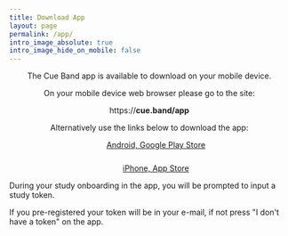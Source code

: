 ```yaml
---
title: Download App
layout: page
permalink: /app/
intro_image_absolute: true
intro_image_hide_on_mobile: false
---
```


<script src="https://cdn.usefathom.com/script.js" data-site="NLUAZAUK" defer></script>

<p style="text-align: center"> 
   The Cue Band app is available to download on your mobile device.
</p>



<!--a href="{{ link }}" style="background-color: #E5261F; width: 100%; color: white; border: solid; height: 50px; border-radius: 10px; font-size: 15px; line-height: 50px; text-decoration: none;  display: inline-block; cursor: pointer"> Download App </a-->
            
<div id="noPhoneContainer" style="text-align: center; display: block;">
    <p style="text-align: center">
        On your mobile device web browser please go to the site:
    </p>
    <p style="text-align: center">
        https://<strong>cue.band/app</strong>
    </p>
    <p style="text-align: center">
        Alternatively use the links below to download the app:
    </p>
    <ul style="list-style: none">
        <li style="padding-bottom: 25px"><a href="{{ "appandroid" | relative_url }}">Android, Google Play Store</a></li>
        <li><a href="{{ "appios" | relative_url }}">iPhone, App Store</a></li>
    </ul>
</div>

<div id="androidContainer" style="text-align: center; display: none;">
    <p>Tap the following link to be taken to the Play Store and install the app:</p>
    <p style="text-align: center; padding-bottom: 25px">
        <a href="{{ "appandroid" | relative_url }}">Android, Google Play Store</a>
    </p>
    <p style="text-align: center">
        If you are installing the app on another device, on that device's web browser go to the site:
    </p>
    <p style="text-align: center; padding-bottom: 25px">
        https://<strong>cue.band/app</strong>
    </p>
    <p style="text-align: center;">
        The app is also available on iPhone:
    </p>
    <p>
        <a href="{{ "appios" | relative_url }}">iPhone, App Store</a>
    </p>
</div>


<div id="iosContainer" style="text-align: center; display: none;">
    <p>Tap the following link to be taken to the App Store and install the app:</p>
    <p style="text-align: center; padding-bottom: 25px">
        <a href="{{ "appios" | relative_url }}">iPhone, App Store</a>
    </p>
    <p style="text-align: center">
        If you are installing the app on another device, on that device's web browser go to the site:
    </p>
    <p style="text-align: center; padding-bottom: 25px">
        https://<strong>cue.band/app</strong>
    </p>
    <p style="text-align: center;">
        The app is also available on Android:
    </p>
    <p>
        <a href="{{ "appandroid" | relative_url }}">Android, Google Play Store</a>
    </p>
</div>
<p style="text-align: left">
    During your study onboarding in the app, you will be prompted to input a study token.
</p>
<div id="tokenContainer" style="text-align: left; display: none;">
    <p> This token will allow us to get the choices you selected during the pre-registeration on the website.</p>
    <p style="text-align: center">
        Your study token    
    </p>
    <p style="font-size: 30px; text-align: center;"> 
        <strong id="tokenText"></strong>
    </p>
    
</div>
<div id="noTokenContainer" style="text-align: center; display: block;">
    <p style="text-align: left">
        If you pre-registered your token will be in your e-mail, if not press "I don't have a token" on the app. 
    </p>
</div>

<script>
    const urlSearchParams = new URLSearchParams(window.location.search);
    const params = Object.fromEntries(urlSearchParams.entries());
    
    var token = params['t'];

    var noTokenContainer = document.getElementById("noTokenContainer");

    if(token != null) {
        var tokenContainer = document.getElementById("tokenContainer");
        tokenContainer.style.display = "block";

        var tokenText = document.getElementById("tokenText");
        tokenText.innerText = token;
        noTokenContainer.style.display = "none";
    } 

    var platform = getMobileOperatingSystem();
    var noPhoneContainer = document.getElementById("noPhoneContainer");

    if(platform == "Android") {
        var androidContainer = document.getElementById("androidContainer");
        androidContainer.style.display = "block"
        noPhoneContainer.style.display = "none"
    } else if(platform == "iOS") {
        var iosContainer = document.getElementById("iosContainer");
        iosContainer.style.display = "block"
        noPhoneContainer.style.display = "none"
    }


/**
 * Determine the mobile operating system.
 * This function returns one of 'iOS', 'Android', 'Windows Phone', or 'unknown'.
 *
 * @returns {String}
 */
function getMobileOperatingSystem() {
    var userAgent = navigator.userAgent || navigator.vendor || window.opera;

    // Windows Phone must come first because its UA also contains "Android"
    if (/windows phone/i.test(userAgent)) {
        return "unknown";
    }

    if (/android/i.test(userAgent)) {
        return "Android";
    }

    // iOS detection from: http://stackoverflow.com/a/9039885/177710
    if (/iPhone|iPod/.test(userAgent) && !window.MSStream) {
        return "iOS";
    }

    return "unknown";
}


</script>
    